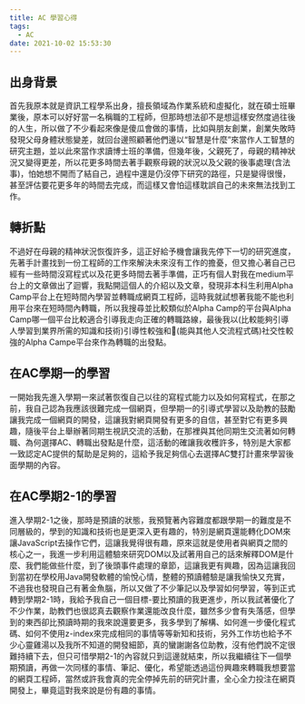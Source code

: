 ```yaml
---
title: AC 學習心得
tags:
  - AC
date: 2021-10-02 15:53:30
---
```




## 出身背景
首先我原本就是資訊工程學系出身，擅長領域為作業系統和虛擬化，就在碩士班畢業後，原本可以好好當一名稱職的工程師，但那時想法卻不是想這樣安然度過往後的人生，所以做了不少看起來像是傻瓜會做的事情，比如與朋友創業，創業失敗時發現父母身體狀態變差，就回台邊照顧著他們邊以“智慧是什麼”來當作人工智慧的研究主題，並以此來當作求讀博士班的準備，但幾年後，父親死了，母親的精神狀況又變得更差，所以花更多時間去著手觀察母親的狀況以及父親的後事處理(含法事)，怕她想不開而了結自己，過程中還是仍沒停下研究的路徑，只是變得很慢，甚至評估要花更多年的時間去完成，而這樣又會怕這樣耽誤自己的未來無法找到工作。

## 轉折點

不過好在母親的精神狀況恢復許多，這正好給予機會讓我先停下一切的研究進度，先著手計畫找到一份工程師的工作來解決未來沒有工作的擔憂，但又擔心著自己已經有一些時間沒寫程式以及花更多時間去著手準備，正巧有個人對我在medium平台上的文章做出了迴響，我點開這個人的介紹以及文章，發現非本科生利用Alpha Camp平台上在短時間內學習並轉職成網頁工程師，這時我就試想著我能不能也利用平台來在短時間內轉職，所以我搜尋並比較類似於Alpha Camp的平台與Alpha Camp哪一個平台比較適合引導我走向正確的轉職路線，最後我以(比較能夠引導人學習到業界所需的知識和技術)引導性較強和(能與其他人交流程式碼)社交性較強的Alpha Campe平台來作為轉職的出發點。


## 在AC學期一的學習

一開始我先進入學期一來試著恢復自己以往的寫程式能力以及如何寫程式，在那之前，我自己認為我應該很難完成一個網頁，但學期一的引導式學習以及助教的鼓勵讓我完成一個網頁的開發，這讓我對網頁開發有更多的自信，甚至對它有更多興趣，隨後平台上舉辦著同期生視訊交流的活動，在那裡與其他同期生交流著如何轉職、為何選擇AC、轉職出發點是什麼，這活動的確讓我收穫許多，特別是大家都一致認定AC提供的幫助是足夠的，這給予我足夠信心去選擇AC雙打計畫來學習後面學期的內容。


## 在AC學期2-1的學習

進入學期2-1之後，那時是預讀的狀態，我預覽著內容難度都跟學期一的難度是不同層級的，學到的知識和技術也是更深入更有趣的，特別是網頁還能轉化DOM來讓JavaScript去操作它們，這讓我覺得很有趣，原來這就是使用者與網頁之間的核心之一，我進一步利用這體驗來研究DOM以及試著用自己的話來解釋DOM是什麼、我們能做些什麼，到了後頭事件處理的章節，這讓我更有興趣，因為這讓我回到當初在學校用Java開發軟體的愉悅心情，整體的預讀體驗是讓我愉快又充實，不過我也發現自己有著金魚腦，所以又做了不少筆記以及學習如何學習，等到正式轉到學期2-1時，我給予我自己一個目標-要比預讀的我更進步，所以我試著優化了不少作業，助教們也很認真去觀察作業還能改良什麼，雖然多少會有失落感，但學到的東西卻比預讀時期的我來說還要更多，我多學到了解構、如何進一步優化程式碼、如何不使用z-index來完成相同的事情等等新知和技術，另外工作坊也給予不少心靈雞湯以及我所不知道的開發細節，真的蠻謝謝各位助教，沒有他們說不定很難持續下去，但只可惜學期2-1的內容就只到這邊就結束，所以我繼續往下一個學期預讀，再做一次同樣的事情、筆記、優化，希望能透過這份興趣來轉職我想要當的網頁工程師，當然或許我會真的完全停掉先前的研究計畫，全心全力投注在網頁開發上，畢竟這對我來說是份有趣的事情。